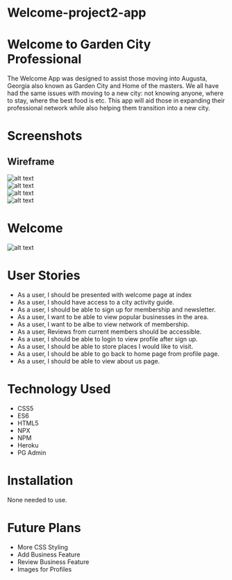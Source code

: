 # Welcome-project2-app

# Welcome to Garden City Professional<br>
The Welcome App was designed to assist those moving into Augusta, Georgia also known as Garden City and Home of the masters. We all have had the same issues with moving to a new city: not knowing anyone, where to stay, where the best food is etc. This app will aid those in expanding their professional network while also helping them transition into a new city. 

# Screenshots 
## Wireframe 
![alt text](https://i.imgur.com/LpoXKoq.png) <br>
![alt text](https://i.imgur.com/y47fXiK.png)<br>
![alt text](https://i.imgur.com/eU1SJSK.png)<br>
![alt text](https://i.imgur.com/adu65Tt.png)<br>

# Welcome 
![alt text](https://i.imgur.com/2XgVznt.png)<br>

# User Stories 
* As a user, I should be presented with welcome page at index<br>
* As a user, I should have access to a city activity guide. <br>
* As a user, I should be able to sign up for membership and newsletter.<br>
* As a user, I want to be able to view popular businesses in the area.<br>
* As a user, I want to be albe to view network of membership.<br>
* As a user, Reviews from current members should be accessible. <br>
* As a user, I should be able to login to view profile after sign up. <br>
* As a user, I should be able to store places I would like to visit.<br>
* As a user, I should be able to go back to home page from profile page.<br>
* As a user, I should be able to view about us page. <br>

# Technology Used <br>
* CSS5 <br>
* ES6 <br>
* HTML5 <br>
* NPX <br>
* NPM <br>
* Heroku <br>
* PG Admin <br>

# Installation <br>
None needed to use. <br>

# Future Plans <br>
* More CSS Styling <br>
* Add Business Feature <br>
* Review Business Feature <br>
* Images for Profiles <br>

